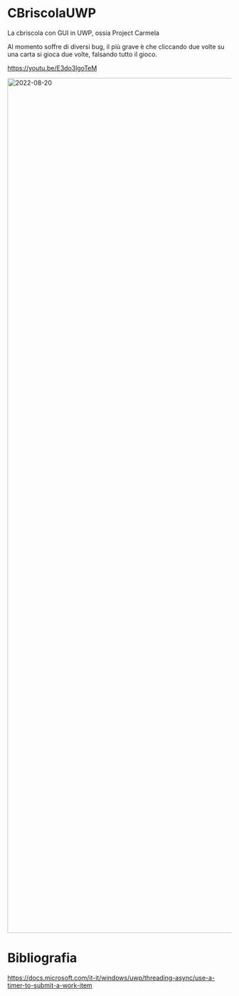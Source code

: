 # CBriscolaUWP
La cbriscola con GUI in UWP, ossia Project Carmela

Al momento soffre di diversi bug, il più grave è che cliccando due volte su una carta si gioca due volte, falsando tutto il gioco.

https://youtu.be/E3do3lgoTeM

<img width="1920" alt="2022-08-20" src="https://user-images.githubusercontent.com/49764967/185727174-90914d45-c33e-46a2-a00d-c29a5c6ab3ed.png">


# Bibliografia
https://docs.microsoft.com/it-it/windows/uwp/threading-async/use-a-timer-to-submit-a-work-item
